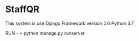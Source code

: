 # StaffQR


This system is use Django Framework version 2.0
Python 3.7

RUN - >  python manage.py runserver



